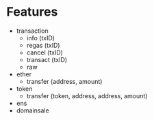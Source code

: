 # Features
  - transaction
    - info (txID)
    - regas (txID)
    - cancel (txID)
    - transact (txID)
    - raw
  - ether
    - transfer (address, amount)
  - token
    - transfer (token, address, address, amount)
  - ens
  - domainsale
